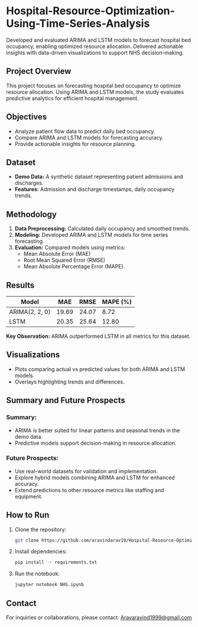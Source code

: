 # Hospital-Resource-Optimization-Using-Time-Series-Analysis
Developed and evaluated ARIMA and LSTM models to forecast hospital bed occupancy, enabling optimized resource allocation. Delivered actionable insights with data-driven visualizations to support NHS decision-making.


## Project Overview
This project focuses on forecasting hospital bed occupancy to optimize resource allocation. Using ARIMA and LSTM models, the study evaluates predictive analytics for efficient hospital management.

## Objectives
- Analyze patient flow data to predict daily bed occupancy.
- Compare ARIMA and LSTM models for forecasting accuracy.
- Provide actionable insights for resource planning.

## Dataset
- **Demo Data:** A synthetic dataset representing patient admissions and discharges.
- **Features:** Admission and discharge timestamps, daily occupancy trends.

## Methodology
1. **Data Preprocessing:** Calculated daily occupancy and smoothed trends.
2. **Modeling:** Developed ARIMA and LSTM models for time series forecasting.
3. **Evaluation:** Compared models using metrics:
   - Mean Absolute Error (MAE)
   - Root Mean Squared Error (RMSE)
   - Mean Absolute Percentage Error (MAPE).

## Results
| Model            | MAE   | RMSE  | MAPE (%) |
|------------------|-------|-------|----------|
| ARIMA(2, 2, 0)  | 19.69 | 24.07 | 8.72     |
| LSTM             | 20.35 | 25.64 | 12.80    |

**Key Observation:** ARIMA outperformed LSTM in all metrics for this dataset.

## Visualizations
- Plots comparing actual vs predicted values for both ARIMA and LSTM models.
- Overlays highlighting trends and differences.

## Summary and Future Prospects
### Summary:
- ARIMA is better suited for linear patterns and seasonal trends in the demo data.
- Predictive models support decision-making in resource allocation.

### Future Prospects:
- Use real-world datasets for validation and implementation.
- Explore hybrid models combining ARIMA and LSTM for enhanced accuracy.
- Extend predictions to other resource metrics like staffing and equipment.

## How to Run
1. Clone the repository:
   ```bash
   git clone https://github.com/aravindarav19/Hospital-Resource-Optimization-Using-Time-Series-Analysis.git
   ```
2. Install dependencies:
   ```bash
   pip install -r requirements.txt
   ```
3. Run the notebook:
   ```bash
   jupyter notebook NHS.ipynb
   ```

## Contact
For inquiries or collaborations, please contact: Aravaravind1999@gmail.com
